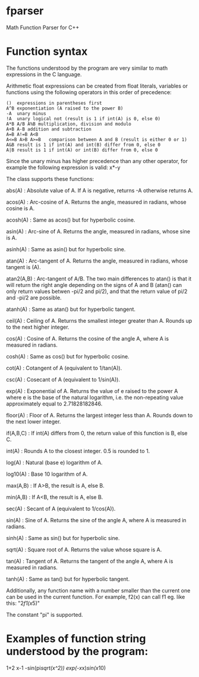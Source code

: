 # fparser
Math Function Parser for C++


# Function syntax

The functions understood by the program are very similar to math expressions in the C language.

Arithmetic float expressions can be created from float literals, variables or functions using the following operators in this order of precedence:

	()	expressions in parentheses first
	A^B	exponentiation (A raised to the power B)
	-A	unary minus
	!A	unary logical not (result is 1 if int(A) is 0, else 0)
	A*B A/B A%B	multiplication, division and modulo
	A+B A-B	addition and subtraction
	A=B A!=B A<B
	A<=B A>B A>=B	comparison between A and B (result is either 0 or 1)
	A&B	result is 1 if int(A) and int(B) differ from 0, else 0
	A|B	result is 1 if int(A) or int(B) differ from 0, else 0



Since the unary minus has higher precedence than any other operator, for example the following expression is valid: x*-y

The class supports these functions:

abs(A) : Absolute value of A. If A is negative, returns -A otherwise returns A.

acos(A) : Arc-cosine of A. Returns the angle, measured in radians, whose cosine is A.

acosh(A) : Same as acos() but for hyperbolic cosine.

asin(A) : Arc-sine of A. Returns the angle, measured in radians, whose sine is A.

asinh(A) : Same as asin() but for hyperbolic sine.

atan(A) : Arc-tangent of A. Returns the angle, measured in radians, whose tangent is (A).

atan2(A,B) : Arc-tangent of A/B. The two main differences to atan() is that it will return the right angle depending on the signs of A and B (atan() can only return values betwen -pi/2 and pi/2), and that the return value of pi/2 and -pi/2 are possible.

atanh(A) : Same as atan() but for hyperbolic tangent.

ceil(A) : Ceiling of A. Returns the smallest integer greater than A. Rounds up to the next higher integer.

cos(A) : Cosine of A. Returns the cosine of the angle A, where A is measured in radians.

cosh(A) : Same as cos() but for hyperbolic cosine.

cot(A) : Cotangent of A (equivalent to 1/tan(A)).

csc(A) : Cosecant of A (equivalent to 1/sin(A)).

exp(A) : Exponential of A. Returns the value of e raised to the power A where e is the base of the natural logarithm, i.e. the non-repeating value approximately equal to 2.71828182846.

floor(A) : Floor of A. Returns the largest integer less than A. Rounds down to the next lower integer.

if(A,B,C) : If int(A) differs from 0, the return value of this function is B, else C.

int(A) : Rounds A to the closest integer. 0.5 is rounded to 1.

log(A) : Natural (base e) logarithm of A.

log10(A) : Base 10 logarithm of A.

max(A,B) : If A>B, the result is A, else B.

min(A,B) : If A<B, the result is A, else B.

sec(A) : Secant of A (equivalent to 1/cos(A)).

sin(A) : Sine of A. Returns the sine of the angle A, where A is measured in radians.

sinh(A) : Same as sin() but for hyperbolic sine.

sqrt(A) : Square root of A. Returns the value whose square is A.

tan(A) : Tangent of A. Returns the tangent of the angle A, where A is measured in radians.

tanh(A) : Same as tan() but for hyperbolic tangent.

Additionally, any function name with a number smaller than the current one can be used in the current function. For example, f2(x) can call f1 eg. like this: "2*f1(x*5)"

The constant "pi" is supported.

# Examples of function string understood by the program:

1+2
x-1
-sin(pi*sqrt(x^2))
exp(-x*x)*sin(x*10)
